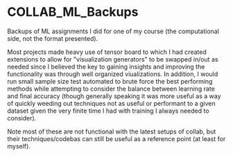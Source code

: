 # COLLAB_ML_Backups
Backups of ML assignments I did for one of my course (the computational side, not the format presented).

Most projects made heavy use of tensor board to which I had created extensions to allow for "visualization generators" to be swapped in/out as needed since I believed the key to gaining insights and improving the functionality was through well organized viualizations.
In addition, I would run small sample size test automated to brute force the best performing methods while attempting to consider the balance between learning rate and final accuracy (though generally speaking it was more useful as a way of quickly weeding out techniques not as useful or performant to a given dataset given the very finite time I had with training I always needed to consider).

Note most of these are not functional with the latest setups of collab, but their techniques/codebas can still be useful as a reference point (at least for myself).
